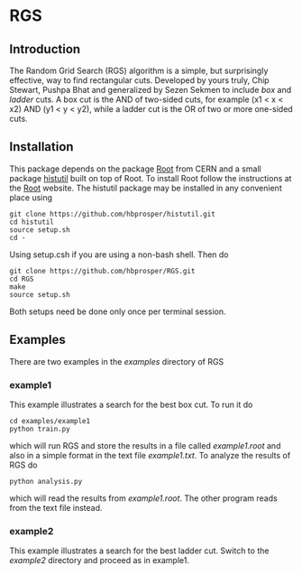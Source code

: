 # RGS
## Introduction
The Random Grid Search (RGS) algorithm is a simple, but surprisingly effective, way to find rectangular cuts. Developed by yours truly, Chip Stewart, Pushpa Bhat and generalized by Sezen Sekmen to include *box* and *ladder* cuts. A box cut is the AND of two-sided cuts, for example (x1 < x < x2) AND (y1 < y < y2), while a ladder cut is the OR of two or more one-sided cuts.

## Installation
This package depends on the package [Root](https://root.cern.ch/downloading-root) from CERN and a small package [histutil](https://github.com/hbprosper/histutil) built on top of Root. To install Root follow the instructions at the [Root](https://root.cern.ch/downloading-root) website. The histutil package may be installed in any convenient place using 
```
git clone https://github.com/hbprosper/histutil.git
cd histutil
source setup.sh
cd -
```
Using setup.csh if you are using a non-bash shell. Then do
```
git clone https://github.com/hbprosper/RGS.git
cd RGS
make
source setup.sh
```
Both setups need be done only once per terminal session.

## Examples
There are two examples in the *examples* directory of RGS
### example1
This example illustrates a search for the best box cut. To run it do
```
cd examples/example1
python train.py
```
which will run RGS and store the results in a file called *example1.root* and also in a simple format in the text file *example1.txt*. To analyze the results of RGS do
```
python analysis.py
```
which will read the results from *example1.root*. The other program reads from the text file instead.

### example2
This example illustrates a search for the best ladder cut. Switch to the *example2* directory and proceed as in example1. 
